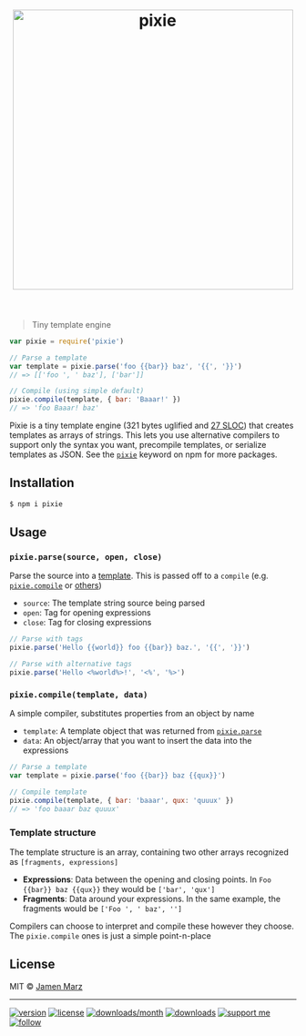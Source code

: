 
<h1 align='center'><img src='https://cdn.rawgit.com/pixiejs/pixie/master/pixie.svg' alt='pixie' width='492'><br><br></h1>

> Tiny template engine

```js
var pixie = require('pixie')

// Parse a template
var template = pixie.parse('foo {{bar}} baz', '{{', '}}')
// => [['foo ', ' baz'], ['bar']]

// Compile (using simple default)
pixie.compile(template, { bar: 'Baaar!' })
// => 'foo Baaar! baz'
```

Pixie is a tiny template engine (321 bytes uglified and [27 SLOC](./index.js)) that creates templates as arrays of strings. This lets you use alternative compilers to support only the syntax you want, precompile templates, or serialize templates as JSON. See the [`pixie`](https://npmjs.com/browse/keyword/pixie) keyword on npm for more packages.

## Installation

```sh
$ npm i pixie
```

## Usage

<a name='parse'></a>

### `pixie.parse(source, open, close)`

Parse the source into a [template](#structure). This is passed off to a `compile` (e.g. [`pixie.compile`](#compile) or [others](https://npmjs.com/browse/keyword/pixie))

- `source`: The template string source being parsed
- `open`: Tag for opening expressions
- `close`: Tag for closing expressions

```js
// Parse with tags
pixie.parse('Hello {{world}} foo {{bar}} baz.', '{{', '}}')

// Parse with alternative tags
pixie.parse('Hello <%world%>!', '<%', '%>')
```

<a name='compile'></a>

### `pixie.compile(template, data)`

A simple compiler, substitutes properties from an object by name

- `template`: A template object that was returned from [`pixie.parse`](#parse)
- `data`: An object/array that you want to insert the data into the expressions

```js
// Parse a template
var template = pixie.parse('foo {{bar}} baz {{qux}}')

// Compile template
pixie.compile(template, { bar: 'baaar', qux: 'quuux' })
// => 'foo baaar baz quuux'
```

<a name='structure'></a>

### Template structure

The template structure is an array, containing two other arrays recognized as `[fragments, expressions]`

- **Expressions**: Data between the opening and closing points. In `Foo {{bar}} baz {{qux}}` they would be `['bar', 'qux']`
- **Fragments**: Data around your expressions. In the same example, the fragments would be `['Foo ', ' baz', '']`

Compilers can choose to interpret and compile these however they choose. The `pixie.compile` ones is just a simple point-n-place

## License

MIT &copy; [Jamen Marz](https://git.io/jamen)

---

[![version](https://img.shields.io/npm/v/pixie.svg?style=flat-square)](https://npmjs.com/package/pixie) [![license](https://img.shields.io/npm/l/pixie.svg?style=flat-square)](https://npmjs.com/package/pixie) [![downloads/month](https://img.shields.io/npm/dm/pixie.svg?style=flat-square)](https://npmjs.com/package/pixie) [![downloads](https://img.shields.io/npm/dt/pixie.svg?style=flat-square)](https://npmjs.com/package/pixie) [![support me](https://img.shields.io/badge/support%20me-paypal-green.svg?style=flat-square)](https://www.paypal.me/jamenmarz/5usd) [![follow](https://img.shields.io/github/followers/jamen.svg?style=social&label=Follow)](https://github.com/jamen)
